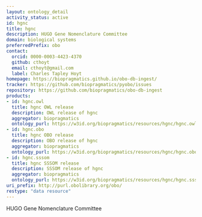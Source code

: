 ```yaml
---
layout: ontology_detail
activity_status: active
id: hgnc
title: hgnc
description: HUGO Gene Nomenclature Committee
domain: biological systems
preferredPrefix: obo
contact:
  orcid: 0000-0003-4423-4370
  github: cthoyt
  email: cthoyt@gmail.com
  label: Charles Tapley Hoyt
homepage: https://biopragmatics.github.io/obo-db-ingest/
tracker: https://github.com/biopragmatics/pyobo/issues
repository: https://github.com/biopragmatics/obo-db-ingest
products:
- id: hgnc.owl
  title: hgnc OWL release
  description: OWL release of hgnc
  aggregator: biopragmatics
  ontology_purl: https://w3id.org/biopragmatics/resources/hgnc/hgnc.owl
- id: hgnc.obo
  title: hgnc OBO release
  description: OBO release of hgnc
  aggregator: biopragmatics
  ontology_purl: https://w3id.org/biopragmatics/resources/hgnc/hgnc.obo
- id: hgnc.sssom
  title: hgnc SSSOM release
  description: SSSOM release of hgnc
  aggregator: biopragmatics
  ontology_purl: https://w3id.org/biopragmatics/resources/hgnc/hgnc.sssom
uri_prefix: http://purl.obolibrary.org/obo/
restype: "data resource"
---
```


HUGO Gene Nomenclature Committee
